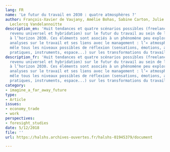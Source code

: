 ```yaml
---
lang: FR
name: 'Le futur du travail en 2030 : quatre atmosphères ?'
author: François-Xavier de Vaujany, Amélie Bohas, Sabine Carton, Julie Fabbri, Aurélie
  Leclercq Vandelannoitte
description_en: 'Huit tendances et quatre scénarios possibles (freelancing, salariat,
  revenu universel et hybridation) sur le futur du travail au sein de la société française
  à l’horizon 2030. Ces éléments sont asociés à un phénomène peu exploré dans les
  analyses sur le travail et ses liens avec le management : l’« atmosphère ». Le construit
  mêle tous les niveaux possibles de réflexion (sensations, émotions, affects, discours,
  pratiques, instruments, espace...) sur les transformations du travail.'
description_fr: 'Huit tendances et quatre scénarios possibles (freelancing, salariat,
  revenu universel et hybridation) sur le futur du travail au sein de la société française
  à l’horizon 2030. Ces éléments sont asociés à un phénomène peu exploré dans les
  analyses sur le travail et ses liens avec le management : l’« atmosphère ». Le construit
  mêle tous les niveaux possibles de réflexion (sensations, émotions, affects, discours,
  pratiques, instruments, espace...) sur les transformations du travail.'
category:
- imagine_a_far_away_future
type:
- Article
issues:
- economy_trade
- work
perspectives:
- foresight_studies
date: 5/12/2018
file: ''
url: https://halshs.archives-ouvertes.fr/halshs-01945379/document

---
```

